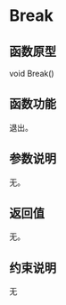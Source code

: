# Break

## 函数原型<a name="zh-cn_topic_0000001956618601_section8120mcpsimp"></a>

void Break\(\)

## 函数功能<a name="zh-cn_topic_0000001956618601_section8123mcpsimp"></a>

退出。

## 参数说明<a name="zh-cn_topic_0000001956618601_section8126mcpsimp"></a>

无。

## 返回值<a name="zh-cn_topic_0000001956618601_section8129mcpsimp"></a>

无。

## 约束说明<a name="zh-cn_topic_0000001956618601_section8132mcpsimp"></a>

无

